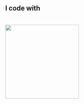 <h2 align="left">I code with</h2>

###

<br clear="both">

<img align="left" height="234" src="https://cdna.artstation.com/p/assets/images/images/025/965/386/original/lennart-butz-idea5anim4.gif?1587480606"  />

###
